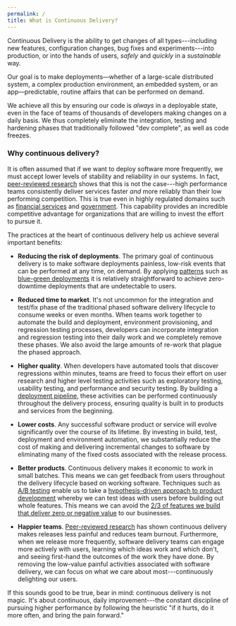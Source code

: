 ```yaml
---
permalink: /
title: What is Continuous Delivery?
---
```


Continuous Delivery is the ability to get changes of all
types---including new features, configuration changes, bug
fixes and experiments---into production, or into the hands of users, _safely_ and
_quickly_ in a _sustainable_ way.

Our goal is to make deployments&mdash;whether of a large-scale
distributed system, a complex production environment, an embedded system, or
an app&mdash;predictable, routine affairs that can be performed
on demand.

We achieve all this by ensuring our code is _always_ in a deployable state,
even in the face of teams of thousands of developers making changes on
a daily basis. We thus completely eliminate the integration, testing and
hardening phases that traditionally followed "dev complete", as well
as code freezes.

### Why continuous delivery?

It is often assumed that if we want to deploy software more
frequently, we must accept lower levels of stability and reliability
in our systems. In fact, [peer-reviewed research](/evidence-case-studies/#research) shows that this is not
the case---high performance teams consistently deliver services faster
_and_ more reliably than their low performing competition. This is
true even in highly regulated domains such as [financial services](https://www.youtube.com/watch?v=eMS97X5ZTGc) and
[government](https://www.youtube.com/watch?v=QwHVlJtqhaI). This capability provides an incredible competitive advantage for
organizations that are willing to invest the effort to pursue it. 

The practices at the heart of continuous delivery help us achieve
several important benefits:

* __Reducing the risk of deployments__. The primary goal of continuous
delivery is to make software deployments painless, low-risk events
that can be performed at any time, on demand. By applying [patterns](/implementing/patterns/) such as
[blue-green deployments](http://martinfowler.com/bliki/BlueGreenDeployment.html) it is relatively straightforward to achieve
zero-downtime deployments that are undetectable to users.

* __Reduced time to market__. It's not uncommon for the integration
  and test/fix phase of the traditional phased software delivery lifecycle to
  consume weeks or even months. When teams work together to automate
  the build and deployment,  environment  provisioning, and regression
  testing processes, developers can incorporate integration and
  regression testing into their daily work and we completely remove
  these phases. We also avoid the large amounts of re-work that plague
  the phased approach.

* __Higher quality__. When developers have automated tools that
  discover regressions within minutes, teams are freed to focus their
  effort on user research and higher level testing activities such as exploratory
  testing, usability testing, and performance and security testing. By
  building a [deployment pipeline](/foundations/test-automation/), these activities can be performed
  continuously throughout the delivery process, ensuring quality is
  built in to products and services from the beginning.

* __Lower costs__. Any successful software product or service will
  evolve significantly over the course of its lifetime. By investing
in build, test, deployment and environment automation, we
  substantially reduce the cost of making and delivering incremental
  changes to software by eliminating many of the fixed costs
  associated with the release process. 
  
* __Better products__. Continuous delivery makes it economic to work
  in small batches. This means we can get feedback from users
  throughout the delivery lifecycle based on working
  software. Techniques such as [A/B testing](http://www.infoq.com/presentations/controlled-experiments) enable us to take a
  [hypothesis-driven approach to product development](https://www.thoughtworks.com/insights/blog/how-implement-hypothesis-driven-development) whereby we can
  test ideas with users before building out whole features. This
  means we can avoid the [2/3 of features we build that deliver zero or
  negative value](stanford.io/130uW6X) to our businesses.

* __Happier teams__. [Peer-reviewed research](/evidence-case-studies/#research) has shown continuous
  delivery makes releases less painful and reduces team
  burnout. Furthermore, when we release more frequently, software
  delivery teams can engage more actively with users, learning which
  ideas work and which don't, and seeing first-hand the outcomes of the
  work they have done. By removing the low-value painful activities
  associated with software delivery, we can focus on what we care
  about most---continuously delighting our users.

If this sounds good to be true, bear in mind: continuous delivery is not
magic. It's about continuous, daily improvement---the constant discipline of
pursuing higher performance by following the heuristic "if it hurts,
do it more often, and bring the pain forward."
